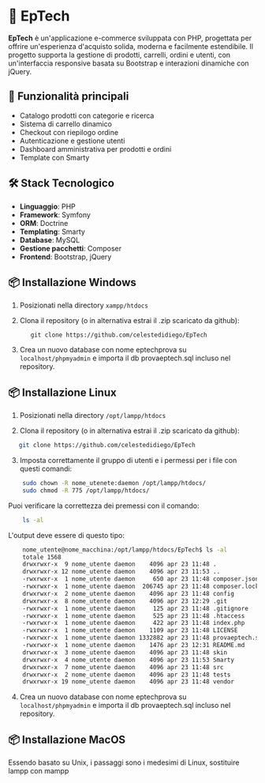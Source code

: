 # 🐼 EpTech

**EpTech** è un'applicazione e-commerce sviluppata con PHP, progettata per offrire un'esperienza d'acquisto solida, moderna e facilmente estendibile. Il progetto supporta la gestione di prodotti, carrelli, ordini e utenti, con un'interfaccia responsive basata su Bootstrap e interazioni dinamiche con jQuery.

## 🚀 Funzionalità principali

- Catalogo prodotti con categorie e ricerca
- Sistema di carrello dinamico
- Checkout con riepilogo ordine
- Autenticazione e gestione utenti
- Dashboard amministrativa per prodotti e ordini
- Template con Smarty

## 🛠️ Stack Tecnologico

- **Linguaggio**: PHP
- **Framework**: Symfony
- **ORM**: Doctrine
- **Templating**: Smarty
- **Database**: MySQL
- **Gestione pacchetti**: Composer
- **Frontend**: Bootstrap, jQuery

## 📦 Installazione Windows

1. Posizionati nella directory `xampp/htdocs`

2. Clona il repository (o in alternativa estrai il .zip scaricato da github):
   ```shell
      git clone https://github.com/celestedidiego/EpTech
   ```

3. Crea un nuovo database con nome eptechprova su `localhost/phpmyadmin` e importa il db provaeptech.sql incluso nel repository.

## 📦 Installazione Linux

1. Posizionati nella directory `/opt/lampp/htdocs`

2. Clona il repository (o in alternativa estrai il .zip scaricato da github):
```bash
   git clone https://github.com/celestedidiego/EpTech
```

3. Imposta correttamente il gruppo di utenti e i permessi per i file con questi comandi:
```bash
    sudo chown -R nome_utenete:daemon /opt/lampp/htdocs/
    sudo chmod -R 775 /opt/lampp/htdocs/
```
Puoi verificare la correttezza dei premessi con il comando:
```bash 
    ls -al
```
L'output deve essere di questo tipo:
```bash 
    nome_utente@nome_macchina:/opt/lampp/htdocs/EpTech$ ls -al
    totale 1568
    drwxrwxr-x  9 nome_utente daemon    4096 apr 23 11:48 .
    drwxrwxr-x 12 nome_utente daemon    4096 apr 23 11:53 ..
    -rwxrwxr-x  1 nome_utente daemon     650 apr 23 11:48 composer.json
    -rwxrwxr-x  1 nome_utente daemon  206745 apr 23 11:48 composer.lock
    drwxrwxr-x  2 nome_utente daemon    4096 apr 23 11:48 config
    drwxrwxr-x  8 nome_utente daemon    4096 apr 23 12:29 .git
    -rwxrwxr-x  1 nome_utente daemon     125 apr 23 11:48 .gitignore
    -rwxrwxr-x  1 nome_utente daemon     525 apr 23 11:48 .htaccess
    -rwxrwxr-x  1 nome_utente daemon     422 apr 23 11:48 index.php
    -rwxrwxr-x  1 nome_utente daemon    1109 apr 23 11:48 LICENSE
    -rwxrwxr-x  1 nome_utente daemon 1332882 apr 23 11:48 provaeptech.sql
    -rwxrwxr-x  1 nome_utente daemon    1476 apr 23 12:31 README.md
    drwxrwxr-x  3 nome_utente daemon    4096 apr 23 11:48 skin
    drwxrwxr-x  4 nome_utente daemon    4096 apr 23 11:53 Smarty
    drwxrwxr-x  7 nome_utente daemon    4096 apr 23 11:48 src
    drwxrwxr-x  2 nome_utente daemon    4096 apr 23 11:48 tests
    drwxrwxr-x 19 nome_utente daemon    4096 apr 23 11:48 vendor
```

4. Crea un nuovo database con nome eptechprova su `localhost/phpmyadmin` e importa il db provaeptech.sql incluso nel repository.

## 📦 Installazione MacOS
Essendo basato su Unix, i passaggi sono i medesimi di Linux, sostituire lampp con mampp